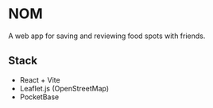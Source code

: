# NOM
A web app for saving and reviewing food spots with friends.

## Stack
- React + Vite
- Leaflet.js (OpenStreetMap)
- PocketBase
